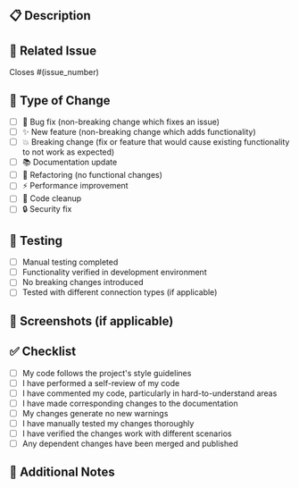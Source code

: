 ## 📋 Description
<!-- Describe your changes in detail -->

## 🔗 Related Issue
<!-- Link to the issue this PR addresses -->
Closes #(issue_number)

## 🧪 Type of Change
<!-- Mark with an `x` all the checkboxes that apply -->
- [ ] 🐛 Bug fix (non-breaking change which fixes an issue)
- [ ] ✨ New feature (non-breaking change which adds functionality)
- [ ] 💥 Breaking change (fix or feature that would cause existing functionality to not work as expected)
- [ ] 📚 Documentation update
- [ ] 🔧 Refactoring (no functional changes)
- [ ] ⚡ Performance improvement
- [ ] 🧹 Code cleanup
- [ ] 🔒 Security fix

## 🧪 Testing
<!-- Describe the testing you performed to verify your changes -->
- [ ] Manual testing completed
- [ ] Functionality verified in development environment
- [ ] No breaking changes introduced
- [ ] Tested with different connection types (if applicable)

## 📸 Screenshots (if applicable)
<!-- Add screenshots to help explain your changes -->

## ✅ Checklist
<!-- Mark with an `x` all the checkboxes that apply -->
- [ ] My code follows the project's style guidelines
- [ ] I have performed a self-review of my code
- [ ] I have commented my code, particularly in hard-to-understand areas
- [ ] I have made corresponding changes to the documentation
- [ ] My changes generate no new warnings
- [ ] I have manually tested my changes thoroughly
- [ ] I have verified the changes work with different scenarios
- [ ] Any dependent changes have been merged and published

## 📝 Additional Notes
<!-- Any additional information, concerns, or questions -->
